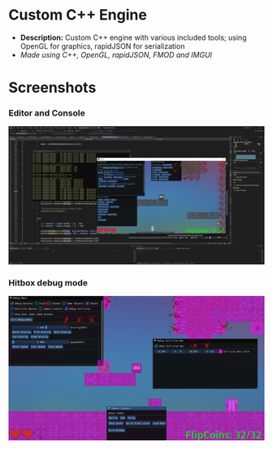 # Custom C++ Engine
 * **Description:** Custom C++ engine with various included tools; using OpenGL for graphics, rapidJSON for serialization
 * *Made using C++, OpenGL, rapidJSON, FMOD and IMGUI*

# Screenshots
### Editor and Console
![Flip Trip Console](https://github.com/preston-n/FlipTrip/blob/main/Screenshots/FlipTrip_Console.png?raw=true)

### Hitbox debug mode
![Flip Trip Debug](https://github.com/preston-n/FlipTrip/blob/main/Screenshots/FlipTrip_Debug.png?raw=true)
